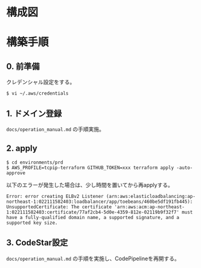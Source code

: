 # 構成図

# 構築手順
## 0. 前準備
クレデンシャル設定をする。

```
$ vi ~/.aws/credentials
```

## 1. ドメイン登録
`docs/operation_manual.md` の手順実施。

## 2. apply
```
$ cd environments/prd
$ AWS_PROFILE=tcpip-terraform GITHUB_TOKEN=xxx terraform apply -auto-approve
```

以下のエラーが発生した場合は、少し時間を置いてから再applyする。

```
Error: error creating ELBv2 Listener (arn:aws:elasticloadbalancing:ap-northeast-1:022111582403:loadbalancer/app/toebeans/460be5df191fb445): UnsupportedCertificate: The certificate 'arn:aws:acm:ap-northeast-1:022111582403:certificate/77af2cb4-5d0e-4359-812e-02119b9f32f7' must have a fully-qualified domain name, a supported signature, and a supported key size.
```

## 3. CodeStar設定
`docs/operation_manual.md` の手順を実施し、CodePipelineを再開する。


